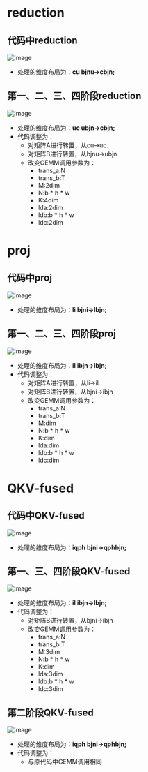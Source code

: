 # reduction
## 代码中reduction
![image](https://user-images.githubusercontent.com/56336922/189603817-a3ae4851-9618-4ca1-b4f4-16ce4232b491.png)

- 处理的维度布局为：**cu bjnu->cbjn;**

## 第一、二、三、四阶段reduction
![image](https://user-images.githubusercontent.com/56336922/189604177-c7cc840e-2165-4d3b-a22e-6f782cf8f4db.png)

- 处理的维度布局为：**uc ubjn->cbjn;**
- 代码调整为：
  - 对矩阵A进行转置，从cu->uc.
  - 对矩阵B进行转置，从bjnu->ubjn
  - 改变GEMM调用参数为：
     - trans_a:N   
     - trans_b:T      
     - M:2dim  
     - N:b * h * w
     - K:4dim   
     - lda:2dim
     - ldb:b * h * w   
     - ldc:2dim

# proj
## 代码中proj
![image](https://user-images.githubusercontent.com/56336922/189604581-d680d26a-81bd-48d8-ac07-9bcf87a5d5b2.png)

- 处理的维度布局为：**li bjni->lbjn;**

## 第一、二、三、四阶段proj
![image](https://user-images.githubusercontent.com/56336922/189604711-26ae457e-7c6e-4ffc-b6c0-b13a9e53789b.png)

- 处理的维度布局为：**il ibjn->lbjn;**
- 代码调整为：
  - 对矩阵A进行转置，从li->il.
  - 对矩阵B进行转置，从bjni->ibjn
  - 改变GEMM调用参数为：
     - trans_a:N   
     - trans_b:T      
     - M:dim  
     - N:b * h * w
     - K:dim   
     - lda:dim
     - ldb:b * h * w   
     - ldc:dim

# QKV-fused
## 代码中QKV-fused
![image](https://user-images.githubusercontent.com/56336922/189604964-05b0f25a-935e-4ba6-a7e3-efe4a342c82e.png)

- 处理的维度布局为：**iqph bjni->qphbjn;**

## 第一、三、四阶段QKV-fused
![image](https://user-images.githubusercontent.com/56336922/189605072-a824c02f-3d71-4d89-89bc-14c981068e11.png)

- 处理的维度布局为：**il ibjn->lbjn;**
- 代码调整为：
  - 对矩阵B进行转置，从bjni->ibjn
  - 改变GEMM调用参数为：
     - trans_a:N   
     - trans_b:T      
     - M:3dim  
     - N:b * h * w
     - K:dim   
     - lda:3dim
     - ldb:b * h * w   
     - ldc:3dim
## 第二阶段QKV-fused
![image](https://user-images.githubusercontent.com/56336922/189605365-5fb46cfa-5c08-4eac-b907-490101a1f536.png)

- 处理的维度布局为：**iqph bjni->qphbjn;**
- 代码调整为：
  - 与原代码中GEMM调用相同
